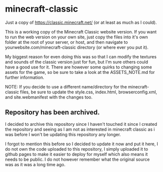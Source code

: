# minecraft-classic



Just a copy of https://classic.minecraft.net/ (or at least as much as I could).

This is a working copy of the Minecraft Classic website version. If you want to run the web version on your own site, just copy the files into it's own folder at the root of your server, or host, and then navigate to yourwebsite.com/minecraft-classic directory (or where ever you put it).

My biggest reason for even doing this was so that I can modify the textures and sounds of the classic version just for fun, but I'm sure others could have a good use for it. There are however some quirks to changing some assets for the game, so be sure to take a look at the ASSETS_NOTE.md for further information.

NOTE: If you decide to use a different name/directory for the minecraft-classic files, be sure to update the style.css, index.html, browserconfig.xml, and site.webmanifest with the changes too.

## Repository has been archived.
I decided to archive this repository since I haven't touched it since I created the repository and seeing as I am not as interested in minecraft classic
as i was before I won't be updating this repository any longer.

I forgot to mention this before so I decided to update it now and put it here, I do not own the code uploaded to this repository, I simply uploaded it to github pages to make it easier to deploy for myself which also means it needs to be public. I do not however
remember what the original source was as it was a long time ago.
